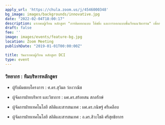 ```yaml
---
apply_url: 'https://chula.zoom.us/j/4546000348'
bg_image: images/backgrounds/innovative.jpg
date: "2022-02-04T18:00:17"
description: แรกพบผู้เรียน หลักสูตร "การคิดออกแบบ โค้ชชิ่ง และการออกแบบชั้นเรียนนวัตกรรม" เพื่อสร้างและยกระดับทักษะการทำงานของบุคลากรทางการศึกษาสำหรับการเรียนรู้ออนไลน์และออฟไลน์
draft: false
fee: ''
image: images/events/feature-bg.jpg
location: Zoom Meeting
publishDate: "2019-01-01T00:00:00Z"

title: วันแรกพบผู้เรียน หลักสูตร DCI
type: event
---
```



### วิทยากร : ทีมบริหารหลักสูตร



* ผู้รับผิดชอบโครงการ : ศ.ดร.สุวิมล ว่องวาณิช

* ผู้จัดการฝ่ายบริหาร และวิชาการ : ผศ.ดร.สร้อยสน สกลรักษ์

* ผู้จัดการฝ่ายเทคโนโลยี สถิติและสารสนเทศ : ผศ.ดร.กนิษฐ์ ศรีเคลือบ

* ผู้จัดการฝ่ายเทคโนโลยี สถิติและสารสนเทศ : อ.ดร.สิวะโชติ ศรีสุทธิยากร




